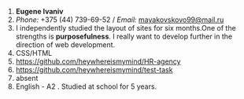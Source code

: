 1.  **Eugene Ivaniv**
2.  *Phone:* +375 (44) 739-69-52 / *Email:* mayakovskovo99@mail.ru
3.  I independently studied the layout of sites for six months.One of the strengths is **purposefulness**. I really want to develop further in the direction of web development.
4.  CSS/HTML
5.  https://github.com/heywhereismymind/HR-agency
6.   https://github.com/heywhereismymind/test-task
7.   absent
8.   English - A2 . Studied at school for 5 years.
